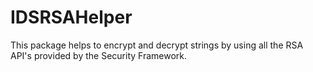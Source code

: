 # IDSRSAHelper

This package helps to encrypt and decrypt strings by using all the RSA API's provided by the Security Framework.
